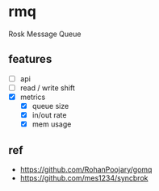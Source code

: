 # rmq

Rosk Message Queue

## features

- [ ] api
- [ ] read / write shift
- [x] metrics
  - [x] queue size
  - [x] in/out rate
  - [x] mem usage

## ref

- https://github.com/RohanPoojary/gomq
- https://github.com/mes1234/syncbrok
